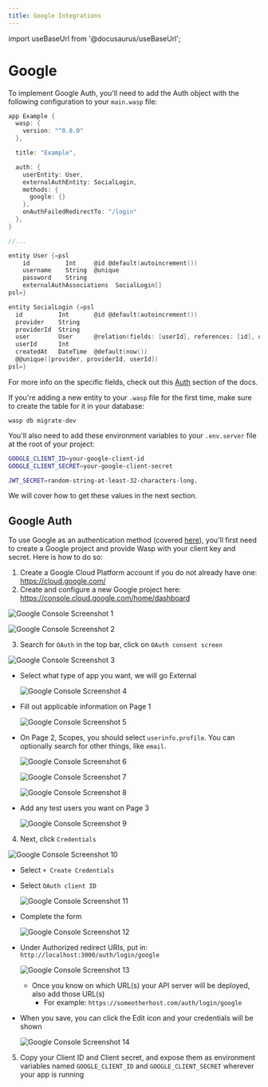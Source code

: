 ```yaml
---
title: Google Integrations
---
```


import useBaseUrl from '@docusaurus/useBaseUrl';

# Google

To implement Google Auth, you'll need to add the Auth object with the following configuration to your `main.wasp` file:
```c title="main.wasp"
app Example {
  wasp: {
    version: "^0.8.0"
  },

  title: "Example",

  auth: {
    userEntity: User,
    externalAuthEntity: SocialLogin,
    methods: {
      google: {}
    },
    onAuthFailedRedirectTo: "/login"
  },
}

//...

entity User {=psl
    id          Int     @id @default(autoincrement())
    username    String  @unique
    password    String
    externalAuthAssociations  SocialLogin[]
psl=}

entity SocialLogin {=psl
  id          Int       @id @default(autoincrement())
  provider    String
  providerId  String
  user        User      @relation(fields: [userId], references: [id], onDelete: Cascade)
  userId      Int
  createdAt   DateTime  @default(now())
  @@unique([provider, providerId, userId])
psl=}
```

For more info on the specific fields, check out this [Auth](../language/features#social-login-providers-oauth-20) section of the docs.

If you're adding a new entity to your `.wasp` file for the first time, make sure to create the table for it in your database:
```shell
wasp db migrate-dev
```

You'll also need to add these environment variables to your `.env.server` file at the root of your project:

```bash title=".env.server"
GOOGLE_CLIENT_ID=your-google-client-id
GOOGLE_CLIENT_SECRET=your-google-client-secret

JWT_SECRET=random-string-at-least-32-characters-long.
```
We will cover how to get these values in the next section.

## Google Auth

To use Google as an authentication method (covered [here](/docs/language/features#google)), you'll first need to create a Google project and provide Wasp with your client key and secret. Here is how to do so:

1. Create a Google Cloud Platform account if you do not already have one: https://cloud.google.com/
2. Create and configure a new Google project here: https://console.cloud.google.com/home/dashboard

  ![Google Console Screenshot 1](../../static/img/integrations-google-1.jpg)

  ![Google Console Screenshot 2](../../static/img/integrations-google-2.jpg)

3. Search for `OAuth` in the top bar, click on `OAuth consent screen`

  ![Google Console Screenshot 3](../../static/img/integrations-google-3.jpg)

  - Select what type of app you want, we will go External

    ![Google Console Screenshot 4](../../static/img/integrations-google-4.jpg)

  - Fill out applicable information on Page 1

    ![Google Console Screenshot 5](../../static/img/integrations-google-5.jpg)

  - On Page 2, Scopes, you should select `userinfo.profile`. You can optionally search for other things, like `email`.

    ![Google Console Screenshot 6](../../static/img/integrations-google-6.jpg)

    ![Google Console Screenshot 7](../../static/img/integrations-google-7.jpg)

    ![Google Console Screenshot 8](../../static/img/integrations-google-8.jpg)

  - Add any test users you want on Page 3

    ![Google Console Screenshot 9](../../static/img/integrations-google-9.jpg)

4. Next, click `Credentials`

  ![Google Console Screenshot 10](../../static/img/integrations-google-10.jpg)

  - Select `+ Create Credentials`
  - Select `OAuth client ID`

    ![Google Console Screenshot 11](../../static/img/integrations-google-11.jpg)

  - Complete the form

    ![Google Console Screenshot 12](../../static/img/integrations-google-12.jpg)

  - Under Authorized redirect URIs, put in: `http://localhost:3000/auth/login/google`

    ![Google Console Screenshot 13](../../static/img/integrations-google-13.jpg)

    - Once you know on which URL(s) your API server will be deployed, also add those URL(s)
      - For example: `https://someotherhost.com/auth/login/google`
  - When you save, you can click the Edit icon and your credentials will be shown

    ![Google Console Screenshot 14](../../static/img/integrations-google-14.jpg)

5. Copy your Client ID and Client secret, and expose them as environment variables named `GOOGLE_CLIENT_ID` and `GOOGLE_CLIENT_SECRET` wherever your app is running
